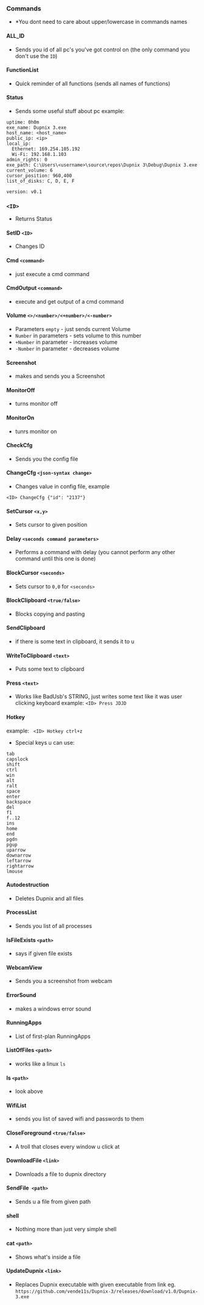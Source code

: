### Commands
* *You dont need to care about upper/lowercase in commands names
#### ALL_ID
* Sends you id of all pc's you've got control on (the only command you don't use the `ID`)
#### FunctionList
* Quick reminder of all functions (sends all names of functions)
#### Status
* Sends some useful stuff about pc
example:
```
uptime: 0h0m
exe_name: Dupnix 3.exe
host_name: <host_name> 
public_ip: <ip>
local_ip: 
  Ethernet: 169.254.105.192
  Wi-Fi: 192.168.1.103
admin_rights: 0
exe_path: C:\Users\<username>\source\repos\Dupnix 3\Debug\Dupnix 3.exe
current_volume: 6
cursor_position: 960,400
list_of_disks: C, D, E, F

version: v0.1
```

### `<ID>`
* Returns Status
#### SetID `<ID>`
* Changes ID
#### Cmd `<command>`
* just execute a cmd command
#### CmdOutput `<command>`
* execute and get output of a cmd command
#### Volume `<>/<number>/<+number>/<-number>`
* Parameters `empty` - just sends current Volume
* `Number` in parameters - sets volume to this number
* `+Number` in parameter - increases volume
* `-Number` in parameter - decreases volume
#### Screenshot
* makes and sends you a Screenshot
#### MonitorOff
* turns monitor off 
#### MonitorOn
* tunrs monitor on 
#### CheckCfg
* Sends you the config file
#### ChangeCfg `<json-syntax change>`
* Changes value in config file, example
```
<ID> ChangeCfg {"id": "2137"}
```
#### SetCursor `<x,y>`
* Sets cursor to given position
#### Delay `<seconds command parameters>`
* Performs a command with delay (you cannot perform any other command until this one is done)
#### BlockCursor `<seconds>`
* Sets cursor to `0,0` for `<seconds>`
#### BlockClipboard `<true/false>`
* Blocks copying and pasting
#### SendClipboard
* if there is some text in clipboard, it sends it to u
#### WriteToClipboard `<text>`
* Puts some text to clipboard
#### Press `<text>`
* Works like BadUsb's STRING, just writes some text like it was user clicking keyboard
example:
`<ID> Press JDJD`
#### Hotkey <hotkey>
example:
` <ID> Hotkey ctrl+z`
* Special keys u can use:
```
tab
capslock
shift
ctrl
win
alt
ralt
space
enter
backspace
del
f1
f..12
ins
home
end
pgdn
pgup
uparrow
downarrow
leftarrow
rightarrow
lmouse 
```
#### Autodestruction
* Deletes Dupnix and all files
#### ProcessList
* Sends you list of all processes
#### IsFileExists `<path>`
* says if given file exists 
#### WebcamView
* Sends you a screenshot from webcam
#### ErrorSound
* makes a windows error sound 
#### RunningApps
* List of first-plan RunningApps 
#### ListOfFiles `<path>`
* works like a linux `ls`
#### ls `<path>`
* look above
#### WifiList
* sends you list of saved wifi and passwords to them
#### CloseForeground `<true/false>`
* A troll that closes every window u click at
#### DownloadFile `<link>`
* Downloads a file to dupnix directory
#### SendFile` <path>`
* Sends u a file from given path
#### shell
* Nothing more than just very simple shell
#### cat `<path>`
* Shows what's inside a file
#### UpdateDupnix `<link>`
* Replaces Dupnix executable with given executable from link eg. `https://github.com/vende11s/Dupnix-3/releases/download/v1.0/Dupnix-3.exe`

